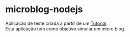 # microblog-nodejs
Aplicação de teste criada a partir de um [Tutorial](https://www.devmedia.com.br/criando-servico-de-microblog-com-node-js/31036).<br>
Esta aplicação tem como objetivo simular um micro blog.
